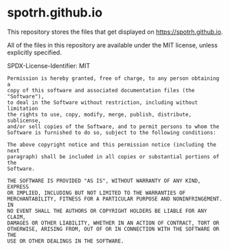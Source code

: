 # spotrh.github.io

This repository stores the files that get displayed on https://spotrh.github.io.

All of the files in this repository are available under the MIT license, unless explicitly specified.

SPDX-License-Identifier: MIT

```
Permission is hereby granted, free of charge, to any person obtaining a 
copy of this software and associated documentation files (the "Software"), 
to deal in the Software without restriction, including without limitation 
the rights to use, copy, modify, merge, publish, distribute, sublicense, 
and/or sell copies of the Software, and to permit persons to whom the 
Software is furnished to do so, subject to the following conditions:

The above copyright notice and this permission notice (including the next 
paragraph) shall be included in all copies or substantial portions of the 
Software.

THE SOFTWARE IS PROVIDED "AS IS", WITHOUT WARRANTY OF ANY KIND, EXPRESS 
OR IMPLIED, INCLUDING BUT NOT LIMITED TO THE WARRANTIES OF 
MERCHANTABILITY, FITNESS FOR A PARTICULAR PURPOSE AND NONINFRINGEMENT. IN
NO EVENT SHALL THE AUTHORS OR COPYRIGHT HOLDERS BE LIABLE FOR ANY CLAIM, 
DAMAGES OR OTHER LIABILITY, WHETHER IN AN ACTION OF CONTRACT, TORT OR 
OTHERWISE, ARISING FROM, OUT OF OR IN CONNECTION WITH THE SOFTWARE OR THE 
USE OR OTHER DEALINGS IN THE SOFTWARE.
```
